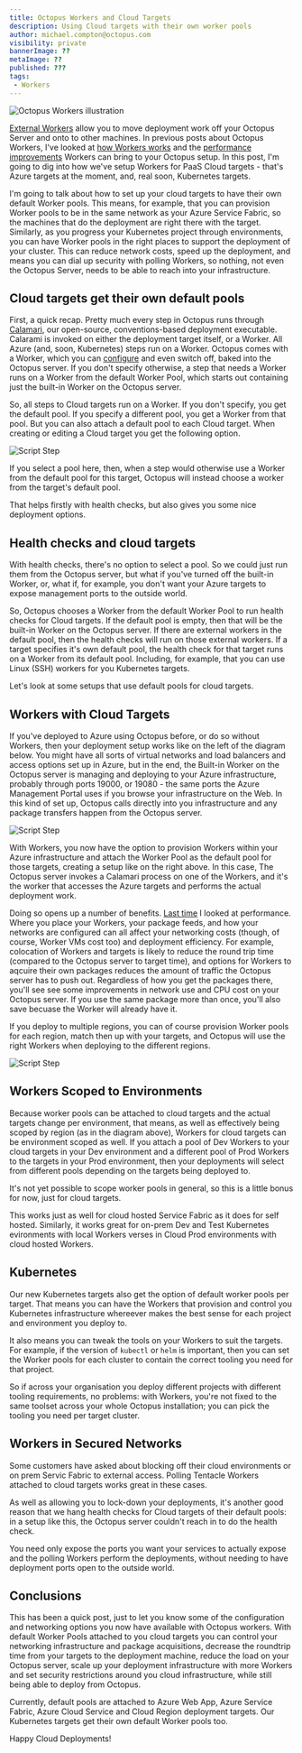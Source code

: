 ```yaml
---
title: Octopus Workers and Cloud Targets
description: Using Cloud targets with their own worker pools
author: michael.compton@octopus.com
visibility: private
bannerImage: ??
metaImage: ??
published: ???
tags:
 - Workers
---
```


![Octopus Workers illustration](???)

[External Workers](https://octopus.com/docs/infrastructure/workers/index.md) allow you to move deployment work off your Octopus Server and onto to other machines. In previous posts about Octopus Workers, I've looked at [how Workers works](https://octopus.com/blog/octopus-workers) and the [performance improvements](https://octopus.com/blog/workers-performance) Workers can bring to your Octopus setup.  In this post, I'm going to dig into how we've setup Workers for PaaS Cloud targets - that's Azure targets at the moment, and, real soon, Kubernetes targets.

I'm going to talk about how to set up your cloud targets to have their own default Worker pools.  This means, for example, that you can provision Worker pools to be in the same network as your Azure Service Fabric, so the machines that do the deployment are right there with the target.  Similarly, as you progress your Kubernetes project through environments, you can have Worker pools in the right places to support the deployment of your cluster.  This can reduce network costs, speed up the deployment, and means you can dial up security with polling Workers, so nothing, not even the Octopus Server, needs to be able to reach into your infrastructure.

## Cloud targets get their own default pools

First, a quick recap.  Pretty much every step in Octopus runs through [Calamari](https://github.com/OctopusDeploy/Calamari), our open-source, conventions-based deployment executable.  Calarami is invoked on either the deployment target itself, or a Worker.  All Azure (and, soon, Kubernetes) steps run on a Worker.  Octopus comes with a Worker, which you can [configure](https://octopus.com/docs/administration/workers/built-in-worker#Running-tasks-on-the-Octopus-Server-as-a-different-user) and even switch off, baked into the Octopus server.  If you don't specify otherwise, a step that needs a Worker runs on a Worker from the default Worker Pool, which starts out containing just the built-in Worker on the Octopus server.

So, all steps to Cloud targets run on a Worker.  If you don't specify, you get the default pool.  If you specify a different pool, you get a Worker from that pool.  But you can also attach a default pool to each Cloud target.  When creating or editing a Cloud target you get the following option.

![Script Step](workers-cloud-default-pool.png "width=500")

If you select a pool here, then, when a step would otherwise use a Worker from the default pool for this target, Octopus will instead choose a worker from the target's default pool. 

That helps firstly with health checks, but also gives you some nice deployment options.

## Health checks and cloud targets

With health checks, there's no option to select a pool.  So we could just run them from the Octopus server, but what if you've turned off the built-in Worker, or, what if, for example, you don't want your Azure targets to expose management ports to the outside world.  

So, Octopus chooses a Worker from the default Worker Pool to run health checks for Cloud targets.  If the default pool is empty, then that will be the built-in Worker on the Octopus server.  If there are external workers in the default pool, then the health checks will run on those external workers.  If a target specifies it's own default pool, the health check for that target runs on a Worker from its default pool.  Including, for example, that you can use Linux (SSH) workers for you Kubernetes targets.

Let's look at some setups that use default pools for cloud targets.

## Workers with Cloud Targets

If you've deployed to Azure using Octopus before, or do so without Workers, then your deployment setup works like on the left of the diagram below.  You might have all sorts of virtual networks and load balancers and access options set up in Azure, but in the end, the Built-in Worker on the Octopus server is managing and deploying to your Azure infrastructure, probably through ports 19000, or 19080 - the same ports the Azure Management Portal uses if you browse your infrastructure on the Web.  In this kind of set up, Octopus calls directly into you infrastructure and any package transfers happen from the Octopus server.  


![Script Step](workers-cloud-basic-setup.png "width=500")

With Workers, you now have the option to provision Workers within your Azure infrastructure and attach the Worker Pool as the default pool for those targets, creating a setup like on the right above.  In this case, The Octopus server invokes a Calamari process on one of the Workers, and it's the worker that accesses the Azure targets and performs the actual deployment work.

Doing so opens up a number of benefits.  [Last time](https://octopus.com/blog/workers-performance) I looked at performance.  Where you place your Workers, your package feeds, and how your networks are configured can all affect your networking costs (though, of course, Worker VMs cost too) and deployment efficiency.  For example, colocation of Workers and targets is likely to reduce the round trip time (compared to the Octopus server to target time), and options for Workers to aqcuire their own packages reduces the amount of traffic the Octopus server has to push out.  Regardless of how you get the packages there, you'll see see some improvements in network use and CPU cost on your Octopus server. If you use the same package more than once, you'll also save becuase the Worker will already have it.

If you deploy to multiple regions, you can of course provision Worker pools for each region, match then up with your targets, and Octopus will use the right Workers when deploying to the different regions.

![Script Step](workers-cloud-multi-region.png "width=500")

## Workers Scoped to Environments

Because worker pools can be attached to cloud targets and the actual targets change per environment, that means, as well as effectively being scoped by region (as in the diagram above), Workers for cloud targets can be environment scoped as well.  If you attach a pool of Dev Workers to your cloud targets in your Dev environment and a different pool of Prod Workers to the targets in your Prod environment, then your deployments will select from different pools depending on the targets being deployed to.

It's not yet possible to scope worker pools in general, so this is a little bonus for now, just for cloud targets.

This works just as well for cloud hosted Service Fabric as it does for self hosted.  Similarly, it works great for on-prem Dev and Test Kubernetes evironments with local Workers verses in Cloud Prod environments with cloud hosted Workers.

## Kubernetes

Our new Kubernetes targets also get the option of default worker pools per target.  That means you can have the Workers that provision and control you Kubernetes infrastructure whereever makes the best sense for each project and environment you deploy to.

It also means you can tweak the tools on your Workers to suit the targets.  For example, if the version of `kubectl` or `helm` is important, then you can set the Worker pools for each cluster to contain the correct tooling you need for that project.

So if across your organisation you deploy different projects with different tooling requirements, no problems: with Workers, you're not fixed to the same toolset across your whole Octopus installation; you can pick the tooling you need per target cluster.


## Workers in Secured Networks

Some customers have asked about blocking off their cloud environments or on prem Servic Fabric to external access.  Polling Tentacle Workers attached to cloud targets works great in these cases.


As well as allowing you to lock-down your deployments, it's another good reason that we hang health checks for Cloud targets of their default pools: in a setup like this, the Octopus server couldn't reach in to do the health check.

  You need only expose the ports you want your services to actually expose and the polling Workers perform the deployments, without needing to have deployment ports open to the outside world.  


## Conclusions

This has been a quick post, just to let you know some of the configuration and networking options you now have available with Octopus workers.  With default Worker Pools attached to you cloud targets you can control your networking infrastructure and package acquisitions, decrease the roundtrip time from your targets to the deployment machine, reduce the load on your Octopus server, scale up your deployment infrastructure with more Workers and set security restrictions around you cloud infrastructure, while still being able to deploy from Octopus.

Currently, default pools are attached to Azure Web App, Azure Service Fabric, Azure Cloud Service and Cloud Region deployment targets.  Our Kubernetes targets get their own default Worker pools too.

Happy Cloud Deployments!
